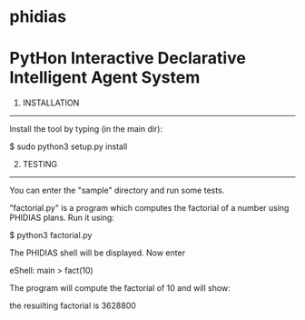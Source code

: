 # phidias

PytHon Interactive Declarative Intelligent Agent System
=======================================================

1. INSTALLATION
---------------
Install the tool by typing (in the main dir):

  $ sudo python3 setup.py install


2. TESTING
----------
You can enter the "sample" directory and run some tests.

"factorial.py" is a program which computes the factorial of a number using
PHIDIAS plans. Run it using:

  $ python3 factorial.py

The PHIDIAS shell will be displayed. Now enter

  eShell: main > fact(10)

The program will compute the factorial of 10 and will show:

  the resuilting factorial is  3628800


